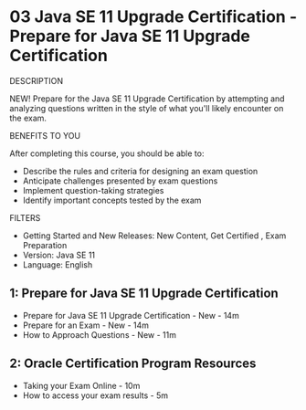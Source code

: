 # 03 Java SE 11 Upgrade Certification	- Prepare for Java SE 11 Upgrade Certification

DESCRIPTION

NEW! Prepare for the Java SE 11 Upgrade Certification by attempting and analyzing questions written in the style of what you'll likely encounter on the exam.

BENEFITS TO YOU

After completing this course, you should be able to:

* Describe the rules and criteria for designing an exam question
* Anticipate challenges presented by exam questions
* Implement question-taking strategies
* Identify important concepts tested by the exam

FILTERS

* Getting Started and New Releases: New Content, Get Certified , Exam Preparation
* Version: Java SE 11
* Language: English

## 1: Prepare for Java SE 11 Upgrade Certification

   * Prepare for Java SE 11 Upgrade Certification - New - 14m
   * Prepare for an Exam - New - 14m
   * How to Approach Questions - New - 11m

## 2: Oracle Certification Program Resources

   * Taking your Exam Online - 10m
   * How to access your exam results - 5m

